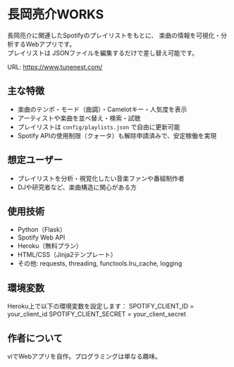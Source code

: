 # 長岡亮介WORKS

長岡亮介に関連したSpotifyのプレイリストをもとに、
楽曲の情報を可視化・分析するWebアプリです。  
プレイリストは JSONファイルを編集するだけで差し替え可能です。

URL: https://www.tunenest.com/

## 主な特徴

- 楽曲のテンポ・モード（曲調）・Camelotキー・人気度を表示
- アーティストや楽曲を並べ替え・検索・試聴
- プレイリストは `config/playlists.json` で自由に更新可能
- Spotify APIの使用制限（クォータ）も解除申請済みで、安定稼働を実現

## 想定ユーザー

- プレイリストを分析・視覚化したい音楽ファンや番組制作者
- DJや研究者など、楽曲構造に関心がある方

## 使用技術

- Python（Flask）
- Spotify Web API
- Heroku（無料プラン）
- HTML/CSS（Jinja2テンプレート）
- その他: requests, threading, functools.lru_cache, logging

## 環境変数

Heroku上で以下の環境変数を設定します：
SPOTIFY_CLIENT_ID = your_client_id
SPOTIFY_CLIENT_SECRET = your_client_secret

## 作者について

viでWebアプリを自作。プログラミングは単なる趣味。
